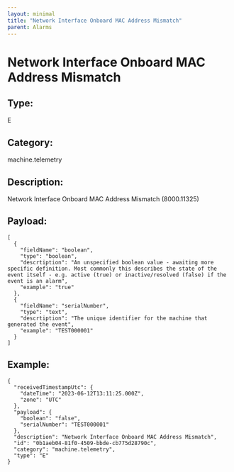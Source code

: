 ```yaml
---
layout: minimal
title: "Network Interface Onboard MAC Address Mismatch"
parent: Alarms
---
```


# Network Interface Onboard MAC Address Mismatch

## Type:

E

## Category:

machine.telemetry

## Description: 

Network Interface Onboard MAC Address Mismatch (8000.11325)

## Payload:

```
[
  {
    "fieldName": "boolean",
    "type": "boolean",
    "descrtiption": "An unspecified boolean value - awaiting more specific definition. Most commonly this describes the state of the event itself - e.g. active (true) or inactive/resolved (false) if the event is an alarm",
    "example": "true"
  },
  {
    "fieldName": "serialNumber",
    "type": "text",
    "descrtiption": "The unique identifier for the machine that generated the event",
    "example": "TEST000001"
  }
]
```

## Example:

```
{
  "receivedTimestampUtc": {
    "dateTime": "2023-06-12T13:11:25.000Z",
    "zone": "UTC"
  },
  "payload": {
    "boolean": "false",
    "serialNumber": "TEST000001"
  },
  "description": "Network Interface Onboard MAC Address Mismatch",
  "id": "0b1aeb04-81f0-4509-bbde-cb775d28790c",
  "category": "machine.telemetry",
  "type": "E"
}
```
